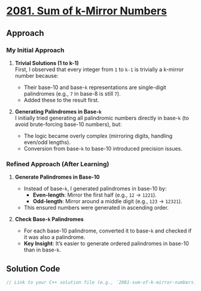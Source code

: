 # [2081. Sum of k-Mirror Numbers](https://leetcode.com/problems/sum-of-k-mirror-numbers/)

## Approach
### My Initial Approach
1. **Trivial Solutions (1 to k-1)**  
   First, I observed that every integer from `1` to `k-1` is trivially a k-mirror number because:
   - Their base-10 and base-`k` representations are single-digit palindromes (e.g., `7` in base-8 is still `7`).
   - Added these to the result first.

2. **Generating Palindromes in Base-`k`**  
   I initially tried generating all palindromic numbers directly in base-`k` (to avoid brute-forcing base-10 numbers), but:
   - The logic became overly complex (mirroring digits, handling even/odd lengths).
   - Conversion from base-`k` to base-10 introduced precision issues.

### Refined Approach (After Learning)
1. **Generate Palindromes in Base-10**  
   - Instead of base-`k`, I generated palindromes in base-10 by:
     - **Even-length**: Mirror the first half (e.g., `12` → `1221`).
     - **Odd-length**: Mirror around a middle digit (e.g., `123` → `12321`).
   - This ensured numbers were generated in ascending order.

2. **Check Base-`k` Palindromes**  
   - For each base-10 palindrome, converted it to base-`k` and checked if it was also a palindrome.
   - **Key Insight**: It’s easier to generate ordered palindromes in base-10 than in base-`k`.

## Solution Code
```cpp
// Link to your C++ solution file (e.g., `2081-sum-of-k-mirror-numbers.cpp`)